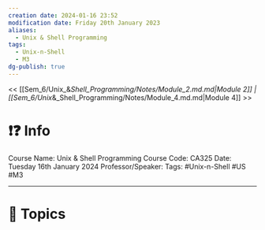 ```yaml
---
creation date: 2024-01-16 23:52
modification date: Friday 20th January 2023
aliases:
  - Unix & Shell Programming
tags:
  - Unix-n-Shell
  - M3
dg-publish: true
---
```


<< [[Sem_6/Unix_&_Shell_Programming/Notes/Module_2.md.md|Module 2]]  | [[Sem_6/Unix_&_Shell_Programming/Notes/Module_4.md.md|Module 4]] >>

# ❗❓ Info
Course Name: Unix & Shell Programming
Course Code: CA325
Date: Tuesday 16th January 2024
Professor/Speaker: 
Tags: #Unix-n-Shell #US #M3 

---
# 📃 Topics